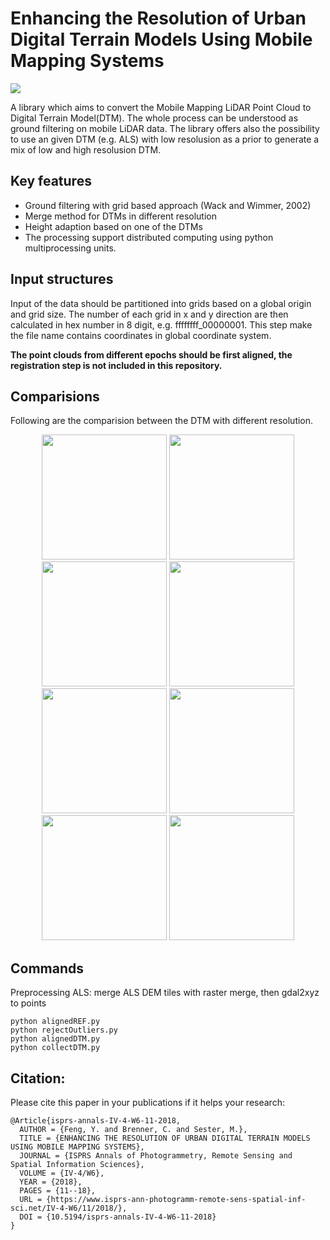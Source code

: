 # Enhancing the Resolution of Urban Digital Terrain Models Using Mobile Mapping Systems

![](https://github.com/fy19891009/pydtm/blob/master/img/DTM.PNG)

A library which aims to convert the Mobile Mapping LiDAR Point Cloud to Digital Terrain Model(DTM). The whole process can be understood as ground filtering on mobile LiDAR data. The library offers also the possibility to use an given DTM (e.g. ALS) with low resolusion as a prior to generate a mix of low and high resolusion DTM.

## Key features

- Ground filtering with grid based approach (Wack and Wimmer, 2002)
- Merge method for DTMs in different resolution
- Height adaption based on one of the DTMs
- The processing support distributed computing using python multiprocessing units.

## Input structures

Input of the data should be partitioned into grids based on a global origin and grid size. The number of each grid in x and y direction are then calculated in hex number in 8 digit, e.g. ffffffff_00000001. This step make the file name contains coordinates in global coordinate system.

**The point clouds from different epochs should be first aligned, the registration step is not included in this repository.**

## Comparisions 

Following are the comparision between the DTM with different resolution.

<div align = 'center'>
<img src = 'img/Curb_before.PNG' height = '200px'>
<img src = 'img/Circle_before.PNG' height = '200px'>
<img src = 'img/bridge_before.PNG' height = '200px'>
<img src = 'img/Correction_before.PNG' height = '200px'>
<br>
<img src = 'img/Curb_after.PNG' height = '200px'>
<img src = 'img/Circle_after.PNG' height = '200px'>
<img src = 'img/bridge_after.PNG' height = '200px'>
<img src = 'img/Correction_after.PNG' height = '200px'>
</div>
    
## Commands

Preprocessing ALS: merge ALS DEM tiles with raster merge, then gdal2xyz to points
    
    python alignedREF.py
    python rejectOutliers.py
    python alignedDTM.py
    python collectDTM.py

## Citation:

Please cite this paper in your publications if it helps your research:

    @Article{isprs-annals-IV-4-W6-11-2018,
      AUTHOR = {Feng, Y. and Brenner, C. and Sester, M.},
      TITLE = {ENHANCING THE RESOLUTION OF URBAN DIGITAL TERRAIN MODELS USING MOBILE MAPPING SYSTEMS},
      JOURNAL = {ISPRS Annals of Photogrammetry, Remote Sensing and Spatial Information Sciences},
      VOLUME = {IV-4/W6},
      YEAR = {2018},
      PAGES = {11--18},
      URL = {https://www.isprs-ann-photogramm-remote-sens-spatial-inf-sci.net/IV-4-W6/11/2018/},
      DOI = {10.5194/isprs-annals-IV-4-W6-11-2018}
    }
